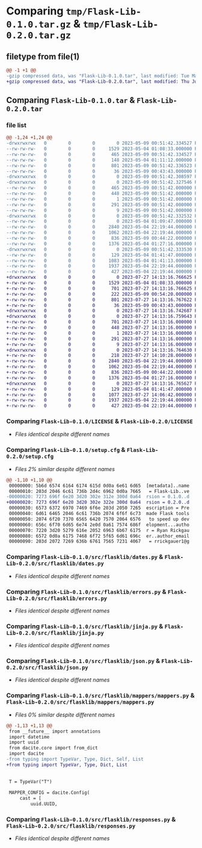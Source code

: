 # Comparing `tmp/Flask-Lib-0.1.0.tar.gz` & `tmp/Flask-Lib-0.2.0.tar.gz`

## filetype from file(1)

```diff
@@ -1 +1 @@
-gzip compressed data, was "Flask-Lib-0.1.0.tar", last modified: Tue May  9 00:51:42 2023, max compression
+gzip compressed data, was "Flask-Lib-0.2.0.tar", last modified: Thu Jul 27 14:13:16 2023, max compression
```

## Comparing `Flask-Lib-0.1.0.tar` & `Flask-Lib-0.2.0.tar`

### file list

```diff
@@ -1,24 +1,24 @@
-drwxrwxrwx   0        0        0        0 2023-05-09 00:51:42.334527 Flask-Lib-0.1.0/
--rw-rw-rw-   0        0        0     1529 2023-05-04 01:08:33.000000 Flask-Lib-0.1.0/LICENSE
--rw-rw-rw-   0        0        0      465 2023-05-09 00:51:42.334527 Flask-Lib-0.1.0/PKG-INFO
--rw-rw-rw-   0        0        0      148 2023-05-04 01:11:12.000000 Flask-Lib-0.1.0/README.md
--rw-rw-rw-   0        0        0      801 2023-05-09 00:51:42.336523 Flask-Lib-0.1.0/setup.cfg
--rw-rw-rw-   0        0        0       36 2023-05-09 00:43:43.000000 Flask-Lib-0.1.0/setup.py
-drwxrwxrwx   0        0        0        0 2023-05-09 00:51:42.308597 Flask-Lib-0.1.0/src/
-drwxrwxrwx   0        0        0        0 2023-05-09 00:51:42.327546 Flask-Lib-0.1.0/src/Flask_Lib.egg-info/
--rw-rw-rw-   0        0        0      465 2023-05-09 00:51:42.000000 Flask-Lib-0.1.0/src/Flask_Lib.egg-info/PKG-INFO
--rw-rw-rw-   0        0        0      448 2023-05-09 00:51:42.000000 Flask-Lib-0.1.0/src/Flask_Lib.egg-info/SOURCES.txt
--rw-rw-rw-   0        0        0        1 2023-05-09 00:51:42.000000 Flask-Lib-0.1.0/src/Flask_Lib.egg-info/dependency_links.txt
--rw-rw-rw-   0        0        0      291 2023-05-09 00:51:42.000000 Flask-Lib-0.1.0/src/Flask_Lib.egg-info/requires.txt
--rw-rw-rw-   0        0        0        9 2023-05-09 00:51:42.000000 Flask-Lib-0.1.0/src/Flask_Lib.egg-info/top_level.txt
-drwxrwxrwx   0        0        0        0 2023-05-09 00:51:42.332532 Flask-Lib-0.1.0/src/flasklib/
--rw-rw-rw-   0        0        0        0 2023-05-04 01:09:47.000000 Flask-Lib-0.1.0/src/flasklib/__init__.py
--rw-rw-rw-   0        0        0     2840 2023-05-04 22:19:44.000000 Flask-Lib-0.1.0/src/flasklib/dates.py
--rw-rw-rw-   0        0        0     1062 2023-05-04 22:19:44.000000 Flask-Lib-0.1.0/src/flasklib/errors.py
--rw-rw-rw-   0        0        0      836 2023-05-09 00:44:22.000000 Flask-Lib-0.1.0/src/flasklib/jinja.py
--rw-rw-rw-   0        0        0     1376 2023-05-04 01:27:16.000000 Flask-Lib-0.1.0/src/flasklib/json.py
-drwxrwxrwx   0        0        0        0 2023-05-09 00:51:42.333530 Flask-Lib-0.1.0/src/flasklib/mappers/
--rw-rw-rw-   0        0        0      129 2023-05-04 01:41:47.000000 Flask-Lib-0.1.0/src/flasklib/mappers/__init__.py
--rw-rw-rw-   0        0        0     1083 2023-05-04 01:41:13.000000 Flask-Lib-0.1.0/src/flasklib/mappers/mappers.py
--rw-rw-rw-   0        0        0     1937 2023-05-04 22:19:44.000000 Flask-Lib-0.1.0/src/flasklib/responses.py
--rw-rw-rw-   0        0        0      427 2023-05-04 22:19:44.000000 Flask-Lib-0.1.0/src/flasklib/startup.py
+drwxrwxrwx   0        0        0        0 2023-07-27 14:13:16.766625 Flask-Lib-0.2.0/
+-rw-rw-rw-   0        0        0     1529 2023-05-04 01:08:33.000000 Flask-Lib-0.2.0/LICENSE
+-rw-rw-rw-   0        0        0      701 2023-07-27 14:13:16.766625 Flask-Lib-0.2.0/PKG-INFO
+-rw-rw-rw-   0        0        0      222 2023-05-09 00:54:20.000000 Flask-Lib-0.2.0/README.md
+-rw-rw-rw-   0        0        0      801 2023-07-27 14:13:16.767622 Flask-Lib-0.2.0/setup.cfg
+-rw-rw-rw-   0        0        0       36 2023-05-09 00:43:43.000000 Flask-Lib-0.2.0/setup.py
+drwxrwxrwx   0        0        0        0 2023-07-27 14:13:16.742687 Flask-Lib-0.2.0/src/
+drwxrwxrwx   0        0        0        0 2023-07-27 14:13:16.759643 Flask-Lib-0.2.0/src/Flask_Lib.egg-info/
+-rw-rw-rw-   0        0        0      701 2023-07-27 14:13:16.000000 Flask-Lib-0.2.0/src/Flask_Lib.egg-info/PKG-INFO
+-rw-rw-rw-   0        0        0      448 2023-07-27 14:13:16.000000 Flask-Lib-0.2.0/src/Flask_Lib.egg-info/SOURCES.txt
+-rw-rw-rw-   0        0        0        1 2023-07-27 14:13:16.000000 Flask-Lib-0.2.0/src/Flask_Lib.egg-info/dependency_links.txt
+-rw-rw-rw-   0        0        0      291 2023-07-27 14:13:16.000000 Flask-Lib-0.2.0/src/Flask_Lib.egg-info/requires.txt
+-rw-rw-rw-   0        0        0        9 2023-07-27 14:13:16.000000 Flask-Lib-0.2.0/src/Flask_Lib.egg-info/top_level.txt
+drwxrwxrwx   0        0        0        0 2023-07-27 14:13:16.764630 Flask-Lib-0.2.0/src/flasklib/
+-rw-rw-rw-   0        0        0      218 2023-07-27 14:10:28.000000 Flask-Lib-0.2.0/src/flasklib/__init__.py
+-rw-rw-rw-   0        0        0     2840 2023-05-04 22:19:44.000000 Flask-Lib-0.2.0/src/flasklib/dates.py
+-rw-rw-rw-   0        0        0     1062 2023-05-04 22:19:44.000000 Flask-Lib-0.2.0/src/flasklib/errors.py
+-rw-rw-rw-   0        0        0      836 2023-05-09 00:44:22.000000 Flask-Lib-0.2.0/src/flasklib/jinja.py
+-rw-rw-rw-   0        0        0     1376 2023-05-04 01:27:16.000000 Flask-Lib-0.2.0/src/flasklib/json.py
+drwxrwxrwx   0        0        0        0 2023-07-27 14:13:16.765627 Flask-Lib-0.2.0/src/flasklib/mappers/
+-rw-rw-rw-   0        0        0      129 2023-05-04 01:41:47.000000 Flask-Lib-0.2.0/src/flasklib/mappers/__init__.py
+-rw-rw-rw-   0        0        0     1077 2023-07-27 14:06:42.000000 Flask-Lib-0.2.0/src/flasklib/mappers/mappers.py
+-rw-rw-rw-   0        0        0     1937 2023-05-04 22:19:44.000000 Flask-Lib-0.2.0/src/flasklib/responses.py
+-rw-rw-rw-   0        0        0      427 2023-05-04 22:19:44.000000 Flask-Lib-0.2.0/src/flasklib/startup.py
```

### Comparing `Flask-Lib-0.1.0/LICENSE` & `Flask-Lib-0.2.0/LICENSE`

 * *Files identical despite different names*

### Comparing `Flask-Lib-0.1.0/setup.cfg` & `Flask-Lib-0.2.0/setup.cfg`

 * *Files 2% similar despite different names*

```diff
@@ -1,10 +1,10 @@
 00000000: 5b6d 6574 6164 6174 615d 0d0a 6e61 6d65  [metadata]..name
 00000010: 203d 2046 6c61 736b 2d4c 6962 0d0a 7665   = Flask-Lib..ve
-00000020: 7273 696f 6e20 3d20 302e 312e 300d 0a64  rsion = 0.1.0..d
+00000020: 7273 696f 6e20 3d20 302e 322e 300d 0a64  rsion = 0.2.0..d
 00000030: 6573 6372 6970 7469 6f6e 203d 2050 7265  escription = Pre
 00000040: 6d61 6465 2046 6c61 736b 2074 6f6f 6c73  made Flask tools
 00000050: 2074 6f20 7370 6565 6420 7570 2064 6576   to speed up dev
 00000060: 656c 6f70 6d65 6e74 2e0d 0a61 7574 686f  elopment...autho
 00000070: 7220 3d20 5279 616e 2052 6963 6b67 6175  r = Ryan Rickgau
 00000080: 6572 0d0a 6175 7468 6f72 5f65 6d61 696c  er..author_email
 00000090: 203d 2072 7269 636b 6761 7565 7231 4067   = rrickgauer1@g
```

### Comparing `Flask-Lib-0.1.0/src/flasklib/dates.py` & `Flask-Lib-0.2.0/src/flasklib/dates.py`

 * *Files identical despite different names*

### Comparing `Flask-Lib-0.1.0/src/flasklib/errors.py` & `Flask-Lib-0.2.0/src/flasklib/errors.py`

 * *Files identical despite different names*

### Comparing `Flask-Lib-0.1.0/src/flasklib/jinja.py` & `Flask-Lib-0.2.0/src/flasklib/jinja.py`

 * *Files identical despite different names*

### Comparing `Flask-Lib-0.1.0/src/flasklib/json.py` & `Flask-Lib-0.2.0/src/flasklib/json.py`

 * *Files identical despite different names*

### Comparing `Flask-Lib-0.1.0/src/flasklib/mappers/mappers.py` & `Flask-Lib-0.2.0/src/flasklib/mappers/mappers.py`

 * *Files 0% similar despite different names*

```diff
@@ -1,13 +1,13 @@
 from __future__ import annotations
 import datetime
 import uuid
 from dacite.core import from_dict
 import dacite
-from typing import TypeVar, Type, Dict, Self, List
+from typing import TypeVar, Type, Dict, List
 
 
 T = TypeVar("T")
 
 MAPPER_CONFIG = dacite.Config(
     cast = [
         uuid.UUID,
```

### Comparing `Flask-Lib-0.1.0/src/flasklib/responses.py` & `Flask-Lib-0.2.0/src/flasklib/responses.py`

 * *Files identical despite different names*

